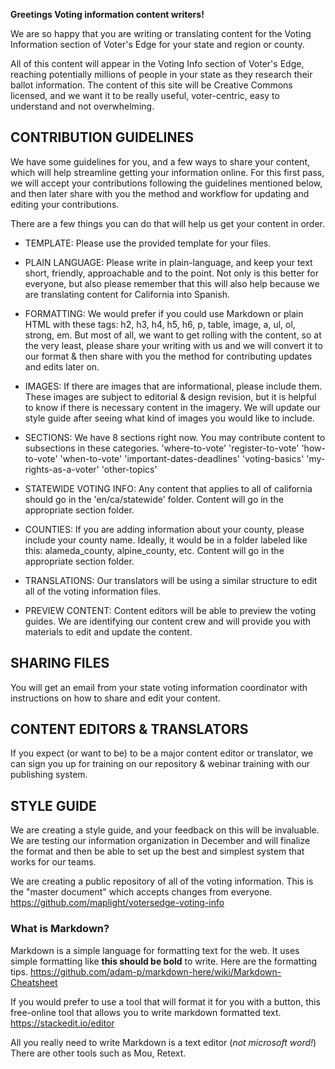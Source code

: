 **Greetings Voting information content writers!**

We are so happy that you are writing or translating content for the Voting Information section of Voter's Edge for your state and region or county. 

All of this content will appear in the Voting Info section of Voter's Edge, reaching potentially millions of people in your state as they research their ballot information. The content of this site will be Creative Commons licensed, and we want it to be really useful, voter-centric, easy to understand and not overwhelming.

## CONTRIBUTION GUIDELINES

We have some guidelines for you, and a few ways to share your content, which will help streamline getting your information online. For this first pass, we will accept your contributions following the guidelines mentioned below, and then later share with you the method and workflow for updating and editing your contributions.

There are a few things you can do that will help us get your content in order.

* TEMPLATE: Please use the provided template for your files. 

* PLAIN LANGUAGE: Please write in plain-language, and keep your text short, friendly, approachable and to the point. Not only is this better for everyone, but also please remember that this will also help because we are translating content for California into Spanish.

* FORMATTING: We would prefer if you could use Markdown or plain HTML with these tags: h2, h3, h4, h5, h6, p, table, image, a, ul, ol, strong, em. But most of all, we want to get rolling with the content, so at the very least, please share your writing with us and we will convert it to our format & then share with you the method for contributing updates and edits later on.

* IMAGES: If there are images that are informational, please include them. These images are subject to editorial & design revision, but it is helpful to know if there is necessary content in the imagery. We will update our style guide after seeing what kind of images you would like to include.

* SECTIONS: We have 8 sections right now. You may contribute content to subsections in these categories.
      'where-to-vote' 
      'register-to-vote'
      'how-to-vote'
      'when-to-vote'
      'important-dates-deadlines'
      'voting-basics'
      'my-rights-as-a-voter'
      'other-topics'

* STATEWIDE VOTING INFO: Any content that applies to all of california should go in the 'en/ca/statewide' folder. Content will go in the appropriate section folder.

* COUNTIES: If you are adding information about your county, please include your county name. Ideally, it would be in a folder labeled like this: alameda_county, alpine_county, etc.  Content will go in the appropriate section folder.

* TRANSLATIONS: Our translators will be using a similar structure to edit all of the voting information files.

* PREVIEW CONTENT: Content editors will be able to preview the voting guides. We are identifying our content crew and will provide you with materials to edit and update the content.



## SHARING FILES
You will get an email from your state voting information coordinator with instructions on how to share and edit your content.

## CONTENT EDITORS & TRANSLATORS
If you expect (or want to be) to be a major content editor or translator, we can sign you up for training on our repository & webinar training with our publishing system. 


## STYLE GUIDE
We are creating a style guide, and your feedback on this will be invaluable. We are testing our information organization in December and will finalize the format and then be able to set up the best and simplest system that works for our teams.

We are creating a public repository of all of the voting information. This is the "master document" which accepts changes from everyone. https://github.com/maplight/votersedge-voting-info


### What is Markdown?
Markdown is a simple language for formatting text for the web. It uses simple formatting like **this should be bold** to write. Here are the formatting tips. https://github.com/adam-p/markdown-here/wiki/Markdown-Cheatsheet

If you would prefer to use a tool that will format it for you with a button, this free-online tool that allows you to write markdown formatted text. https://stackedit.io/editor 


All you really need to write Markdown is a text editor (*not microsoft word!*)
There are other tools such as Mou, Retext.

